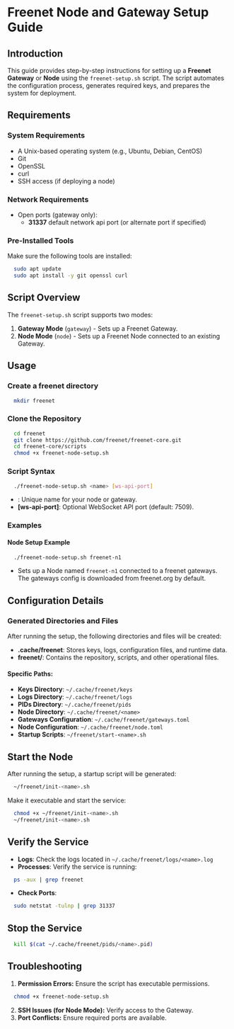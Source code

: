 # Freenet Node and Gateway Setup Guide

## Introduction

This guide provides step-by-step instructions for setting up a **Freenet Gateway** or **Node** using the `freenet-setup.sh` script. The script automates the configuration process, generates required keys, and prepares the system for deployment.

## Requirements

### System Requirements

- A Unix-based operating system (e.g., Ubuntu, Debian, CentOS)
- Git
- OpenSSL
- curl
- SSH access (if deploying a node)

### Network Requirements

- Open ports (gateway only):
    - **31337** default network api port (or alternate port if specified)

### Pre-Installed Tools

Make sure the following tools are installed:

```bash
  sudo apt update
  sudo apt install -y git openssl curl
```

## Script Overview

The `freenet-setup.sh` script supports two modes:

1. **Gateway Mode** (`gateway`) - Sets up a Freenet Gateway.
2. **Node Mode** (`node`) - Sets up a Freenet Node connected to an existing Gateway.

## Usage

### Create a freenet directory

```bash
  mkdir freenet
```

### Clone the Repository

```bash
  cd freenet
  git clone https://github.com/freenet/freenet-core.git
  cd freenet-core/scripts
  chmod +x freenet-node-setup.sh
```

### Script Syntax

```bash
  ./freenet-node-setup.sh <name> [ws-api-port]
```

- **<name>**: Unique name for your node or gateway.
- **[ws-api-port]**: Optional WebSocket API port (default: 7509).

### Examples

#### Node Setup Example

```bash
  ./freenet-node-setup.sh freenet-n1
```

- Sets up a Node named `freenet-n1` connected to a freenet gateways. The gateways config is downloaded from freenet.org by default.

## Configuration Details

### Generated Directories and Files

After running the setup, the following directories and files will be created:

- **.cache/freenet**: Stores keys, logs, configuration files, and runtime data.
- **freenet/**: Contains the repository, scripts, and other operational files.

#### Specific Paths:

- **Keys Directory**: `~/.cache/freenet/keys`
- **Logs Directory**: `~/.cache/freenet/logs`
- **PIDs Directory**: `~/.cache/freenet/pids`
- **Node Directory**: `~/.cache/freenet/<name>`
- **Gateways Configuration**: `~/.cache/freenet/gateways.toml`
- **Node Configuration**: `~/.cache/freenet/node.toml`
- **Startup Scripts**: `~/freenet/start-<name>.sh`

## Start the Node

After running the setup, a startup script will be generated:

```bash
  ~/freenet/init-<name>.sh
```

Make it executable and start the service:

```bash
  chmod +x ~/freenet/init-<name>.sh
  ~/freenet/init-<name>.sh
```

## Verify the Service

- **Logs**: Check the logs located in `~/.cache/freenet/logs/<name>.log`
- **Processes**: Verify the service is running:

```bash
  ps -aux | grep freenet
```

- **Check Ports**:

```bash
  sudo netstat -tulnp | grep 31337
```

## Stop the Service

```bash
  kill $(cat ~/.cache/freenet/pids/<name>.pid)
```

## Troubleshooting

1. **Permission Errors:** Ensure the script has executable permissions.

```bash
  chmod +x freenet-node-setup.sh
```

2. **SSH Issues (for Node Mode):** Verify access to the Gateway.
3. **Port Conflicts:** Ensure required ports are available.
